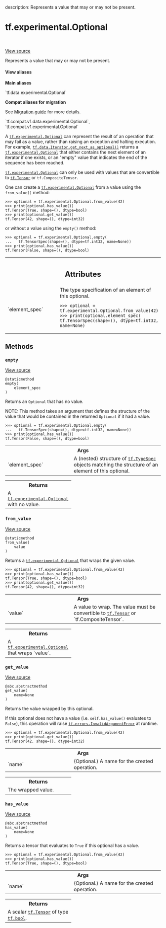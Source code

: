 description: Represents a value that may or may not be present.

<div itemscope itemtype="http://developers.google.com/ReferenceObject">
<meta itemprop="name" content="tf.experimental.Optional" />
<meta itemprop="path" content="Stable" />
<meta itemprop="property" content="empty"/>
<meta itemprop="property" content="from_value"/>
<meta itemprop="property" content="get_value"/>
<meta itemprop="property" content="has_value"/>
</div>

# tf.experimental.Optional

<!-- Insert buttons and diff -->

<table class="tfo-notebook-buttons tfo-api nocontent" align="left">

</table>

<a target="_blank" class="external" href="/code/stable/tensorflow/python/data/ops/optional_ops.py">View source</a>



Represents a value that may or may not be present.

<section class="expandable">
  <h4 class="showalways">View aliases</h4>
  <p>
<b>Main aliases</b>
<p>`tf.data.experimental.Optional`</p>

<b>Compat aliases for migration</b>
<p>See
<a href="https://www.tensorflow.org/guide/migrate">Migration guide</a> for
more details.</p>
<p>`tf.compat.v1.data.experimental.Optional`, `tf.compat.v1.experimental.Optional`</p>
</p>
</section>

<!-- Placeholder for "Used in" -->

A <a href="../../tf/experimental/Optional.md"><code>tf.experimental.Optional</code></a> can represent the result of an operation that may
fail as a value, rather than raising an exception and halting execution. For
example, <a href="../../tf/data/Iterator.md#get_next_as_optional"><code>tf.data.Iterator.get_next_as_optional()</code></a> returns a
<a href="../../tf/experimental/Optional.md"><code>tf.experimental.Optional</code></a> that either contains the next element of an
iterator if one exists, or an "empty" value that indicates the end of the
sequence has been reached.

<a href="../../tf/experimental/Optional.md"><code>tf.experimental.Optional</code></a> can only be used with values that are convertible
to <a href="../../tf/Tensor.md"><code>tf.Tensor</code></a> or `tf.CompositeTensor`.

One can create a <a href="../../tf/experimental/Optional.md"><code>tf.experimental.Optional</code></a> from a value using the
`from_value()` method:

```
>>> optional = tf.experimental.Optional.from_value(42)
>>> print(optional.has_value())
tf.Tensor(True, shape=(), dtype=bool)
>>> print(optional.get_value())
tf.Tensor(42, shape=(), dtype=int32)
```

or without a value using the `empty()` method:

```
>>> optional = tf.experimental.Optional.empty(
...   tf.TensorSpec(shape=(), dtype=tf.int32, name=None))
>>> print(optional.has_value())
tf.Tensor(False, shape=(), dtype=bool)
```



<!-- Tabular view -->
 <table class="responsive fixed orange">
<colgroup><col width="214px"><col></colgroup>
<tr><th colspan="2"><h2 class="add-link">Attributes</h2></th></tr>

<tr>
<td>
`element_spec`<a id="element_spec"></a>
</td>
<td>
The type specification of an element of this optional.

```
>>> optional = tf.experimental.Optional.from_value(42)
>>> print(optional.element_spec)
tf.TensorSpec(shape=(), dtype=tf.int32, name=None)
```
</td>
</tr>
</table>



## Methods

<h3 id="empty"><code>empty</code></h3>

<a target="_blank" class="external" href="/code/stable/tensorflow/python/data/ops/optional_ops.py">View source</a>

<pre class="devsite-click-to-copy prettyprint lang-py tfo-signature-link">
<code>@staticmethod</code>
<code>empty(
    element_spec
)
</code></pre>

Returns an `Optional` that has no value.

NOTE: This method takes an argument that defines the structure of the value
that would be contained in the returned `Optional` if it had a value.

```
>>> optional = tf.experimental.Optional.empty(
...   tf.TensorSpec(shape=(), dtype=tf.int32, name=None))
>>> print(optional.has_value())
tf.Tensor(False, shape=(), dtype=bool)
```

<!-- Tabular view -->
 <table class="responsive fixed orange">
<colgroup><col width="214px"><col></colgroup>
<tr><th colspan="2">Args</th></tr>

<tr>
<td>
`element_spec`
</td>
<td>
A (nested) structure of <a href="../../tf/TypeSpec.md"><code>tf.TypeSpec</code></a> objects matching the
structure of an element of this optional.
</td>
</tr>
</table>



<!-- Tabular view -->
 <table class="responsive fixed orange">
<colgroup><col width="214px"><col></colgroup>
<tr><th colspan="2">Returns</th></tr>
<tr class="alt">
<td colspan="2">
A <a href="../../tf/experimental/Optional.md"><code>tf.experimental.Optional</code></a> with no value.
</td>
</tr>

</table>



<h3 id="from_value"><code>from_value</code></h3>

<a target="_blank" class="external" href="/code/stable/tensorflow/python/data/ops/optional_ops.py">View source</a>

<pre class="devsite-click-to-copy prettyprint lang-py tfo-signature-link">
<code>@staticmethod</code>
<code>from_value(
    value
)
</code></pre>

Returns a <a href="../../tf/experimental/Optional.md"><code>tf.experimental.Optional</code></a> that wraps the given value.

```
>>> optional = tf.experimental.Optional.from_value(42)
>>> print(optional.has_value())
tf.Tensor(True, shape=(), dtype=bool)
>>> print(optional.get_value())
tf.Tensor(42, shape=(), dtype=int32)
```

<!-- Tabular view -->
 <table class="responsive fixed orange">
<colgroup><col width="214px"><col></colgroup>
<tr><th colspan="2">Args</th></tr>

<tr>
<td>
`value`
</td>
<td>
A value to wrap. The value must be convertible to <a href="../../tf/Tensor.md"><code>tf.Tensor</code></a> or
`tf.CompositeTensor`.
</td>
</tr>
</table>



<!-- Tabular view -->
 <table class="responsive fixed orange">
<colgroup><col width="214px"><col></colgroup>
<tr><th colspan="2">Returns</th></tr>
<tr class="alt">
<td colspan="2">
A <a href="../../tf/experimental/Optional.md"><code>tf.experimental.Optional</code></a> that wraps `value`.
</td>
</tr>

</table>



<h3 id="get_value"><code>get_value</code></h3>

<a target="_blank" class="external" href="/code/stable/tensorflow/python/data/ops/optional_ops.py">View source</a>

<pre class="devsite-click-to-copy prettyprint lang-py tfo-signature-link">
<code>@abc.abstractmethod</code>
<code>get_value(
    name=None
)
</code></pre>

Returns the value wrapped by this optional.

If this optional does not have a value (i.e. `self.has_value()` evaluates to
`False`), this operation will raise <a href="../../tf/errors/InvalidArgumentError.md"><code>tf.errors.InvalidArgumentError</code></a> at
runtime.

```
>>> optional = tf.experimental.Optional.from_value(42)
>>> print(optional.get_value())
tf.Tensor(42, shape=(), dtype=int32)
```

<!-- Tabular view -->
 <table class="responsive fixed orange">
<colgroup><col width="214px"><col></colgroup>
<tr><th colspan="2">Args</th></tr>

<tr>
<td>
`name`
</td>
<td>
(Optional.) A name for the created operation.
</td>
</tr>
</table>



<!-- Tabular view -->
 <table class="responsive fixed orange">
<colgroup><col width="214px"><col></colgroup>
<tr><th colspan="2">Returns</th></tr>
<tr class="alt">
<td colspan="2">
The wrapped value.
</td>
</tr>

</table>



<h3 id="has_value"><code>has_value</code></h3>

<a target="_blank" class="external" href="/code/stable/tensorflow/python/data/ops/optional_ops.py">View source</a>

<pre class="devsite-click-to-copy prettyprint lang-py tfo-signature-link">
<code>@abc.abstractmethod</code>
<code>has_value(
    name=None
)
</code></pre>

Returns a tensor that evaluates to `True` if this optional has a value.

```
>>> optional = tf.experimental.Optional.from_value(42)
>>> print(optional.has_value())
tf.Tensor(True, shape=(), dtype=bool)
```

<!-- Tabular view -->
 <table class="responsive fixed orange">
<colgroup><col width="214px"><col></colgroup>
<tr><th colspan="2">Args</th></tr>

<tr>
<td>
`name`
</td>
<td>
(Optional.) A name for the created operation.
</td>
</tr>
</table>



<!-- Tabular view -->
 <table class="responsive fixed orange">
<colgroup><col width="214px"><col></colgroup>
<tr><th colspan="2">Returns</th></tr>
<tr class="alt">
<td colspan="2">
A scalar <a href="../../tf/Tensor.md"><code>tf.Tensor</code></a> of type <a href="../../tf.md#bool"><code>tf.bool</code></a>.
</td>
</tr>

</table>





